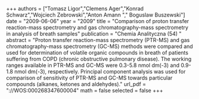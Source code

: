 
+++
authors = ["Tomasz Ligor","Clemens Ager","Konrad Schwarz","Wojciech Zebrowski","Anton Amann "," Boguslaw Buszewski"]
date = "2009-06-06"
year = "2009"
title = "Comparison of proton transfer reaction-mass spectrometry and gas chromatography-mass spectrometry in analysis of breath samples"
publication = "Chemia Analityczna (54) "
abstract = "Proton transfer reaction-mass spectrometry (PTR-MS) and gas chromatography-mass spectrometry (GC-MS) methods were compared and used for determination of volatile organic compounds in breath of patients suffering from COPD (chronic obstructive pulmonary disease). The working ranges available in PTR-MS and GC-MS were 0.3-5.8 nmol dm(-3) and 0.9-1.8 nmol dm(-3), respectively. Principal component analysis was used for comparison of sensitivity of PTR-MS and GC-MS towards particular compounds (alkanes, ketones and aldehydes)."
url_pdf = "<Go to ISI>://WOS:000268347600004"
math = false
selected = false
+++
